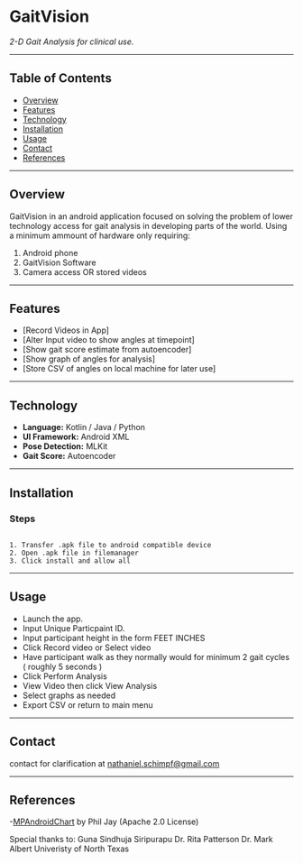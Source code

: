 # GaitVision

_2-D Gait Analysis for clinical use._

---

## Table of Contents

- [Overview](#overview)
- [Features](#features)
- [Technology](#technology)
- [Installation](#installation)
- [Usage](#usage)
- [Contact](#contact)
- [References](#References)

---

## Overview

GaitVision in an android application focused on solving the problem of lower technology access for gait analysis in developing parts of the world. Using a minimum ammount of hardware only requiring:
1. Android phone
2. GaitVision Software
3. Camera access OR stored videos

---

## Features

- [Record Videos in App]
- [Alter Input video to show angles at timepoint]
- [Show gait score estimate from autoencoder]
- [Show graph of angles for analysis]
- [Store CSV of angles on local machine for later use]

---

## Technology

- **Language:** Kotlin / Java / Python
- **UI Framework:** Android XML
- **Pose Detection:** MLKit
- **Gait Score:** Autoencoder

---

## Installation

### Steps

```

1. Transfer .apk file to android compatible device
2. Open .apk file in filemanager
3. Click install and allow all

```

---

## Usage

- Launch the app.
- Input Unique Particpaint ID.
- Input participant height in the form FEET INCHES
- Click Record video or Select video
- Have participant walk as they normally would for minimum 2 gait cycles ( roughly 5 seconds )
- Click Perform Analysis
- View Video then click View Analysis
- Select graphs as needed
- Export CSV or return to main menu

---

## Contact

contact for clarification at nathaniel.schimpf@gmail.com

---

## References
-[MPAndroidChart](https://github.com/PhilJay/MPAndroidChart) by Phil Jay (Apache 2.0 License)

Special thanks to:
Guna Sindhuja Siripurapu 
Dr. Rita Patterson
Dr. Mark Albert
Univeristy of North Texas
